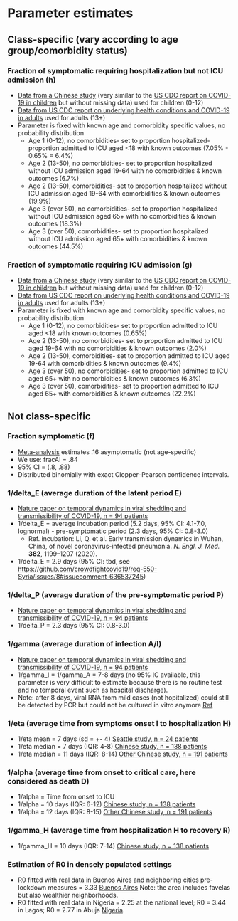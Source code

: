 # Parameter estimates

## Class-specific (vary according to age group/comorbidity status)

### Fraction of symptomatic requiring hospitalization but not ICU admission (h)
* [Data from a Chinese study](https://pediatrics.aappublications.org/content/pediatrics/early/2020/03/16/peds.2020-0702.full.pdf) (very similar to the [US CDC report on COVID-19 in children](https://www.cdc.gov/mmwr/volumes/69/wr/mm6914e4.htm?s_cid=mm6914e4_e&deliveryName=USCDC_921-DM25115#T1_down) but without missing data) used for children (0-12)
* [Data from US CDC report on underlying health conditions and COVID-19 in adults](https://www.ncbi.nlm.nih.gov/pmc/articles/PMC7119513/) used for adults (13+)
* Parameter is fixed with known age and comorbidity specific values, no probability distribution
  * Age 1 (0-12), no comorbidities- set to proportion hospitalized-proportion admitted to ICU aged <18 with known outcomes (7.05% - 0.65% = 6.4%)
  * Age 2 (13-50), no comorbidities- set to proportion hospitalized without ICU admission aged 19-64 with no comorbidities & known outcomes (6.7%)
  * Age 2 (13-50), comorbidities- set to proportion hospitalized without ICU admission aged 19-64 with comorbidities & known outcomes (19.9%)
  * Age 3 (over 50), no comorbidities- set to proportion hospitalized without ICU admission aged 65+ with no comorbidities & known outcomes (18.3%)
  * Age 3 (over 50), comorbidities- set to proportion hospitalized without ICU admission aged 65+ with comorbidities & known outcomes (44.5%)

### Fraction of symptomatic requiring ICU admission (g)
* [Data from a Chinese study](https://pediatrics.aappublications.org/content/pediatrics/early/2020/03/16/peds.2020-0702.full.pdf) (very similar to the [US CDC report on COVID-19 in children](https://www.cdc.gov/mmwr/volumes/69/wr/mm6914e4.htm?s_cid=mm6914e4_e&deliveryName=USCDC_921-DM25115#T1_down) but without missing data) used for children (0-12)
* [Data from US CDC report on underlying health conditions and COVID-19 in adults](https://www.ncbi.nlm.nih.gov/pmc/articles/PMC7119513/) used for adults (13+)
* Parameter is fixed with known age and comorbidity specific values, no probability distribution
  * Age 1 (0-12), no comorbidities- set to proportion admitted to ICU aged <18 with known outcomes (0.65%)
  * Age 2 (13-50), no comorbidities- set to proportion admitted to ICU aged 19-64 with no comorbidities & known outcomes (2.0%)
  * Age 2 (13-50), comorbidities- set to proportion admitted to ICU aged 19-64 with comorbidities & known outcomes (9.4%)
  * Age 3 (over 50), no comorbidities- set to proportion admitted to ICU aged 65+ with no comorbidities & known outcomes (6.3%)
  * Age 3 (over 50), comorbidities- set to proportion admitted to ICU aged 65+ with comorbidities & known outcomes (22.2%)

## Not class-specific

### Fraction symptomatic (f)
* [Meta-analysis](https://www.medrxiv.org/content/10.1101/2020.05.10.20097543v1) estimates .16 asymptomatic (not age-specific)
* We use: fracAI = .84
* 95% CI = (.8, .88)
* Distributed binomially with exact Clopper–Pearson confidence intervals.

### 1/delta_E (average duration of the latent period E)
* [Nature paper on temporal dynamics in viral shedding and transmissibility of COVID-19, n = 94 patients](https://www.nature.com/articles/s41591-020-0869-5#citeas)
* 1/delta_E = average incubation period (5.2 days, 95% CI: 4.1-7.0, lognormal) - pre-symptomatic period (2.3 days, 95% CI: 0.8-3.0) 
    * Ref. incubation: Li, Q. et al. Early transmission dynamics in Wuhan, China, of novel coronavirus-infected pneumonia. _N. Engl. J. Med._ **382**, 1199–1207 (2020).
* 1/delta_E = 2.9 days (95% CI: tbd, see https://github.com/crowdfightcovid19/req-550-Syria/issues/8#issuecomment-636537245)

### 1/delta_P (average duration of the pre-symptomatic period P)
* [Nature paper on temporal dynamics in viral shedding and transmissibility of COVID-19, n = 94 patients](https://www.nature.com/articles/s41591-020-0869-5#citeas)
* 1/delta_P = 2.3 days (95% CI: 0.8-3.0) 

### 1/gamma (average duration of infection A/I)
* [Nature paper on temporal dynamics in viral shedding and transmissibility of COVID-19, n = 94 patients](https://www.nature.com/articles/s41591-020-0869-5#citeas)
* 1/gamma_I = 1/gamma_A = 7-8 days (no 95% IC available, this parameter is very difficult to estimate because there is no routine test and no temporal event such as hospital discharge). 
* Note: after 8 days, viral RNA from mild cases (not hopitalized) could still be detected by PCR but could not be cultured in vitro anymore [Ref](https://www.nature.com/articles/s41586-020-2196-x)

### 1/eta (average time from symptoms onset I to hospitalization H)
* 1/eta mean = 7 days (sd = +- 4) [Seattle study, n = 24 patients](https://www.nejm.org/doi/full/10.1056/NEJMoa2004500)
* 1/eta median = 7 days (IQR: 4-8) [Chinese study, n = 138 patients](https://jamanetwork.com/journals/jama/fullarticle/2761044)
* 1/eta median = 11 days (IQR: 8-14) [Other Chinese study, n = 191 patients](https://www.thelancet.com/journals/lancet/article/PIIS0140-6736(20)30566-3/fulltext)

### 1/alpha (average time from onset to critical care, here considered as death D)
* 1/alpha = Time from onset to ICU
* 1/alpha = 10 days (IQR: 6-12) [Chinese study, n = 138 patients](https://jamanetwork.com/journals/jama/fullarticle/2761044)
* 1/alpha = 12 days (IQR: 8-15) [Other Chinese study, n = 191 patients](https://www.thelancet.com/journals/lancet/article/PIIS0140-6736(20)30566-3/fulltext)

### 1/gamma_H (average time from hospitalization H to recovery R)
* 1/gamma_H = 10 days (IQR: 7-14) [Chinese study, n = 138 patients](https://jamanetwork.com/journals/jama/fullarticle/2761044)

### Estimation of R0 in densely populated settings
* R0 fitted with real data in Buenos Aires and neighboring cities pre-lockdown measures = 3.33 [Buenos Aires](https://arxiv.org/abs/2005.06297) Note: the area includes favelas but also wealthier neighborhoods. 
* R0 fitted with real data in Nigeria = 2.25 at the national level; R0 = 3.44 in Lagos; R0 = 2.77 in Abuja [Nigeria](https://papers.ssrn.com/sol3/papers.cfm?abstract_id=3596095).
